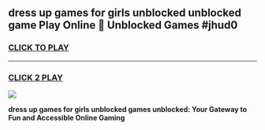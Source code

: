 
## dress up games for girls unblocked unblocked game Play Online 👋 Unblocked Games #jhud0
<h3>
<a href="https://premium.freeplayer.one?title=dress_up_games_for_girls_unblocked&ref=21F">CLICK TO PLAY</a></h3>
<hr>

<h3>
<a href="https://premium.freeplayer.one?title=dress_up_games_for_girls_unblocked&ref=21F">CLICK 2 PLAY</a>
  
</h3>

<a href="https://premium.freeplayer.one?title=dress_up_games_for_girls_unblocked&ref=21F/"><img src="https://clearcache.store/games.png"></a>


**dress up games for girls unblocked games unblocked: Your Gateway to Fun and Accessible Online Gaming**
